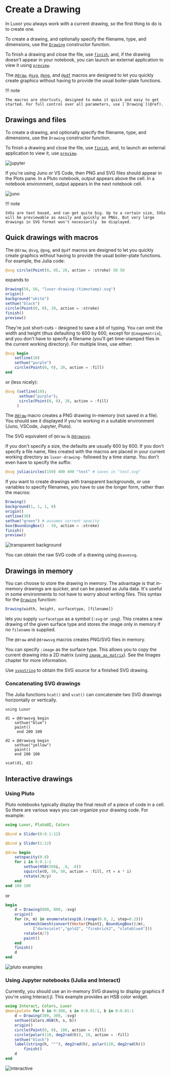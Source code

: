 # Create a Drawing

In Luxor you always work with a current drawing, so the first thing to do is to create one.

To create a drawing, and optionally specify the filename, type, and dimensions, use the [`Drawing`](@ref) constructor function.

To finish a drawing and close the file, use [`finish`](@ref), and, if the drawing doesn't appear in your notebook, you can launch an external application to view it using [`preview`](@ref).

The [`@draw`](@ref), [`@svg`](@ref), [`@png`](@ref), and [`@pdf`](@ref) macros are designed to let you quickly create graphics without having to provide the usual boiler-plate functions.

!!! note

    The macros are shortcuts, designed to make it quick and easy to get started. For full control over all parameters, use [`Drawing`](@ref).

## Drawings and files

To create a drawing, and optionally specify the filename, type, and dimensions, use the `Drawing` constructor function.

To finish a drawing and close the file, use [`finish`](@ref), and, to launch an external application to view it, use [`preview`](@ref).

![jupyter](../assets/figures/jupyter.png)

If you're using Juno or VS Code, then PNG and SVG files should appear in the Plots pane. In a Pluto notebook, output appears above the cell. In a notebook environment, output appears in the next notebook cell.

![juno](../assets/figures/juno.png)

!!! note

    SVGs are text based, and can get quite big. Up to a certain size, SVGs will be previewable as easily and quickly as PNGs. But very large drawings in SVG format won't necessarily  be displayed.

## Quick drawings with macros

The `@draw`, `@svg`, `@png`, and `@pdf` macros are designed to let you quickly create graphics without having to provide the usual boiler-plate functions. For example, the Julia code:

```julia
@svg circle(Point(0, 0), 20, action = :stroke) 50 50
```

expands to

```julia
Drawing(50, 50, "luxor-drawing-(timestamp).svg")
origin()
background("white")
sethue("black")
circle(Point(0, 0), 20, action = :stroke)
finish()
preview()
```

They're just short-cuts - designed to save a bit of typing. You can omit the width and height (thus defaulting to 600 by 600, except for `@imagematrix`), and you don't have to specify a filename (you'll get time-stamped files in the current working directory). For multiple lines, use either:

```julia
@svg begin
    setline(10)
    sethue("purple")
    circle(Point(0, 0), 20, action = :fill)
end
```

or (less nicely):

```julia
@svg (setline(10);
      sethue("purple");
      circle(Point(0, 0), 20, action = :fill)
     )
```

The [`@draw`](@ref) macro creates a PNG drawing in-memory (not saved in a file). You should see it displayed if you're working in a suitable environment (Juno, VSCode, Jupyter, Pluto).

The SVG equivalent of `@draw` is [`@drawsvg`](@ref).

If you don't specify a size, the defaults are usually 600 by 600. If you don't specify a file name, files created with the macros are placed in your current working directory as `luxor-drawing-` followed by a time stamp. You don't even have to specify the suffix:

```julia
@svg juliacircles(150) 400 400 "test" # saves in "test.svg"
```

If you want to create drawings with transparent backgrounds, or use variables to specify filenames, you have to use the longer form, rather than the macros:

```julia
Drawing()
background(1, 1, 1, 0)
origin()
setline(30)
sethue("green") # assumes current opacity
box(BoundingBox() - 50, action = :stroke)
finish()
preview()
```

![transparent background](../assets/figures/transparentbackground.png)

You can obtain the raw SVG code of a drawing using `@savesvg`.

## Drawings in memory

You can choose to store the drawing in memory. The advantage is that in-memory drawings are quicker, and can be passed as Julia data. It's useful in some environments to not have to worry about writing files. This syntax for the [`Drawing`](@ref) function:

```julia
Drawing(width, height, surfacetype, [filename])
```

lets you supply `surfacetype` as a symbol (`:svg` or `:png`). This creates a new drawing of the given surface type and stores the image only in memory if no `filename` is supplied.

The `@draw` and `@drawsvg` macros creates PNG/SVG files in memory.

You can specify `:image` as the surface type. This allows you to copy the current drawing into a 2D matrix (using [`image_as_matrix`](@ref)). See the Images chapter for more information.

Use [`svgstring`](@ref) to obtain the SVG source for a finished SVG drawing.

### Concatenating SVG drawings

The Julia functions `hcat()` and `vcat()` can concatenate two SVG drawings horizontally or vertically.

```@example
using Luxor

d1 = @drawsvg begin
    sethue("blue")
    paint()
     end 200 100

d2 = @drawsvg begin
    sethue("yellow")
    paint()
    end 200 100

vcat(d1, d2)
```

## Interactive drawings

### Using Pluto

Pluto notebooks typically display the final result of a piece of code in a cell. So there are various ways you can organize your drawing code. For example:

```julia
using Luxor, PlutoUI, Colors

@bind x Slider(0:0.1:12)

@bind y Slider(1:12)

@draw begin
    setopacity(0.8)
    for i in 0:0.1:1
        sethue(HSB(360i, .8, .8))
        squircle(O, 50, 50, action = :fill, rt = x * i)
        rotate(2π/y)
    end
end 100 100
```

or

```julia
begin
    d = Drawing(800, 800, :svg)
    origin()
    for (n, m) in enumerate(exp10.(range(0.0, 2, step=0.2)))
        setmesh(mesh(convert(Vector{Point}, BoundingBox()/m),
            ["darkviolet","gold2", "firebrick2", "slateblue4"]))
        rotate(π/7)
        paint()
    end
    finish()
    d
end
```

![pluto examples](../assets/figures/pluto-example.png)

### Using Jupyter notebooks (IJulia and Interact)

Currently, you should use an in-memory SVG drawing to display graphics if you're using Interact.jl. This example provides an HSB color widget.

```julia
using Interact, Colors, Luxor
@manipulate for h in 0:360, s in 0:0.01:1, b in 0:0.01:1
    d = Drawing(300, 300, :svg)
    sethue(Colors.HSB(h, s, b))
    origin()
    circle(Point(0, 0), 100, action = :fill)  
    circle(polar(110, deg2rad(h)), 10, action = :fill)
    sethue("black")
    label(string(h, "°"), deg2rad(h), polar(120, deg2rad(h)))
        finish()
    d
end
```

![interactive](../assets/figures/interact.png)
